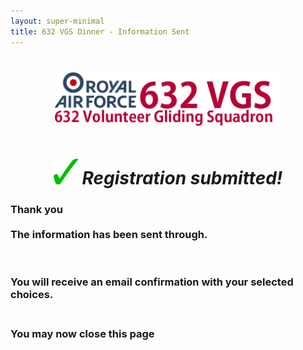 ```yaml
---
layout: super-minimal
title: 632 VGS Dinner - Information Sent
---
```

<script src="//code.jquery.com/jquery-1.12.0.min.js"></script>
<script type="text/javascript">
$( document ).ready(function() {
      // Parse the URL parameter
    function getParameterByName(name, option, url) {
        if (!url) url = window.location.href;
        name = name.replace(/[\[\]]/g, "\\$&");
        var regex = new RegExp("[?&]" + name + "(=([^&#]*)|&|#|$)"),
            results = regex.exec(url);
        if (!results) return null;
        if (!results[2]) return '';
        return decodeURIComponent(results[2].replace(/\+/g, " "));
    }
    // Give the parameter a variable name
    var urlVar = getParameterByName('name');
    document.getElementById('name').textContent = urlVar;
      var urlVar2 = getParameterByName('option');
    document.getElementById('option').textContent = urlVar2;
});
</script>

<div class="text-center">
<h1 style="text-align: center;"><img src="https://raw.githubusercontent.com/b-kennedy0/632vgs/master/www/632logo.png" alt="" width="364" height="93" /></h1>
<h1 style="text-align: center;"><img style="font-size: 14px;" src="https://github.com/b-kennedy0/b-kennedy0.github.io/blob/master/assets/img/greentick.png?raw=true" alt="" width="39" height="41" />&nbsp;<em>Registration submitted!</em></h1>
  <h3>Thank you <span id="name"></span><br><br>The information has been sent through.</h3>
  <p>&nbsp;</p>
  <h3>You will receive an email confirmation with your selected choices.<br><br></h3>
  <h3>You may now close this page</h3>
</div>
